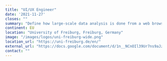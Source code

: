 ```yaml
---
title: "UI/UX Engineer"
date: '2021-11-27'
closes: ""
summary: "Define how large-scale data analysis is done from a web browser. We are a friendly, ambitious research group at the University of Freiburg working on some of the most popular software in genomics, including Galaxy, deepTools, Bioconda, and BioContainers."
continent: EU
location: "University of Freiburg, Freiburg, Germany"
image: "/images/logos/uni-freiburg-wide.png"
location_url: "https://uni-freiburg.de/en/"
external_url: "https://docs.google.com/document/d/1n__NCnOIl39Ur7ns9aJz65SZd6D9_vYRdfGW4gOHspM/preview#"
contact: ""
---
```

